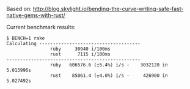 Based on: http://blog.skylight.io/bending-the-curve-writing-safe-fast-native-gems-with-rust/

Current benchmark results:

```
$ BENCH=1 rake
Calculating -------------------------------------
                ruby     30940 i/100ms
                rust      7115 i/100ms
-------------------------------------------------
                ruby   606576.6 (±5.4%) i/s -    3032120 in   5.015996s
                rust    85061.4 (±4.0%) i/s -     426900 in   5.027492s
```
